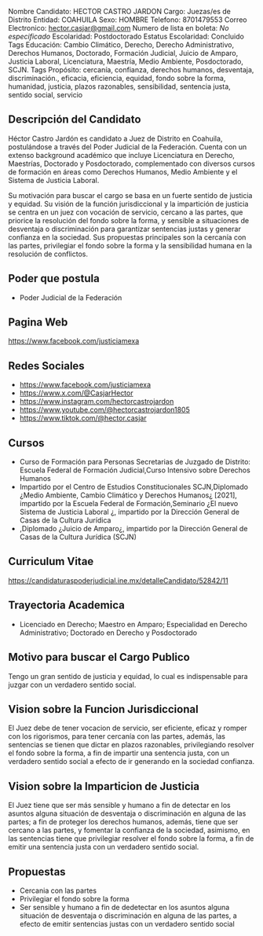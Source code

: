 Nombre Candidato: HECTOR CASTRO JARDON
Cargo: Juezas/es de Distrito
Entidad: COAHUILA
Sexo: HOMBRE
Telefono: 8701479553
Correo Electronico: hector.casjar@gmail.com
Numero de lista en boleta: *No especificado*
Escolaridad: Postdoctorado
Estatus Escolaridad: Concluido
Tags Educación: Cambio Climático, Derecho, Derecho Administrativo, Derechos Humanos, Doctorado, Formación Judicial, Juicio de Amparo, Justicia Laboral, Licenciatura, Maestría, Medio Ambiente, Posdoctorado, SCJN.
Tags Propósito: cercanía, confianza, derechos humanos, desventaja, discriminación., eficacia, eficiencia, equidad, fondo sobre la forma, humanidad, justicia, plazos razonables, sensibilidad, sentencia justa, sentido social, servicio


## Descripción del Candidato 

Héctor Castro Jardón es candidato a Juez de Distrito en Coahuila, postulándose a través del Poder Judicial de la Federación. Cuenta con un extenso background académico que incluye Licenciatura en Derecho, Maestrías, Doctorado y Posdoctorado, complementado con diversos cursos de formación en áreas como Derechos Humanos, Medio Ambiente y el Sistema de Justicia Laboral.

Su motivación para buscar el cargo se basa en un fuerte sentido de justicia y equidad. Su visión de la función jurisdiccional y la impartición de justicia se centra en un juez con vocación de servicio, cercano a las partes, que priorice la resolución del fondo sobre la forma, y sensible a situaciones de desventaja o discriminación para garantizar sentencias justas y generar confianza en la sociedad. Sus propuestas principales son la cercanía con las partes, privilegiar el fondo sobre la forma y la sensibilidad humana en la resolución de conflictos.


## Poder que postula

- Poder Judicial de la Federación


## Pagina Web

https://www.facebook.com/justiciamexa


## Redes Sociales

- https://www.facebook.com/justiciamexa
- https://www.x.com/@CasjarHector
- https://www.instagram.com/hectorcastrojardon
- https://www.youtube.com/@hectorcastrojardon1805
- https://www.tiktok.com/@hector.casjar


## Cursos

- Curso de Formación para Personas Secretarias de Juzgado de Distrito: Escuela Federal de Formación Judicial,Curso Intensivo sobre Derechos Humanos
- Impartido por el Centro de Estudios Constitucionales SCJN,Diplomado ¿Medio Ambiente, Cambio Climático y Derechos Humanos¿ [2021], impartido por la Escuela Federal de Formación,Seminario ¿El nuevo Sistema de Justicia Laboral ¿, impartido por la Dirección General de Casas de la Cultura Jurídica
- ,Diplomado ¿Juicio de Amparo¿, impartido por la Dirección General de Casas de la Cultura Jurídica (SCJN)


## Curriculum Vitae

https://candidaturaspoderjudicial.ine.mx/detalleCandidato/52842/11


## Trayectoria Academica

- Licenciado en Derecho; Maestro en Amparo; Especialidad en Derecho Administrativo; Doctorado en Derecho y Posdoctorado


## Motivo para buscar el Cargo Publico

Tengo un gran sentido de justicia y equidad, lo cual es indispensable para juzgar con un verdadero sentido social.


## Vision sobre la Funcion Jurisdiccional

El Juez debe de tener vocacion de servicio, ser eficiente, eficaz y romper con los rigorismos, para tener cercanía con las partes, además, las sentencias se tienen que dictar en plazos razonables, privilegiando resolver el fondo sobre la forma, a fin de impartir una sentencia justa, con un verdadero sentido social a efecto de ir generando en la sociedad confianza.


## Vision sobre la Imparticion de Justicia

El Juez tiene que ser más sensible y humano a fin de detectar en los asuntos alguna situación de desventaja o discriminación en alguna de las partes; a fin de proteger los derechos humanos, además, tiene que ser cercano a las partes, y fomentar la confianza de la sociedad, asimismo, en las sentencias tiene que privilegiar resolver el fondo sobre la forma, a fin de emitir una sentencia justa con un verdadero sentido social.


## Propuestas

- Cercania con las partes
- Privilegiar el fondo sobre la forma
- Ser sensible y humano a fin de dedetectar en los asuntos alguna situación de desventaja o discriminación en alguna de las partes, a efecto de emitir sentencias justas con un verdadero sentido social


